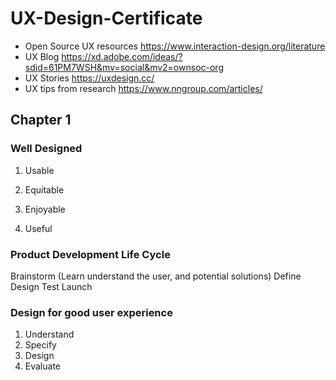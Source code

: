 # UX-Design-Certificate

- Open Source UX resources https://www.interaction-design.org/literature 
- UX Blog https://xd.adobe.com/ideas/?sdid=61PM7WSH&mv=social&mv2=ownsoc-org
- UX Stories https://uxdesign.cc/
- UX tips from research https://www.nngroup.com/articles/

## Chapter 1

### Well Designed

1. Usable

2. Equitable

3. Enjoyable

4. Useful

### Product Development Life Cycle

Brainstorm (Learn understand the user, and potential solutions)
Define
Design
Test
Launch

### Design for good user experience

1. Understand
2. Specify
3. Design
4. Evaluate





